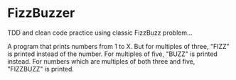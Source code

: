 # FizzBuzzer
TDD and clean code practice using classic FizzBuzz problem...

A program that prints numbers from 1 to X. 
But for multiples of three, "FIZZ" is printed instead of the number. 
For multiples of five, "BUZZ" is printed instead. 
For numbers which are multiples of both three and five, "FIZZBUZZ" is printed.

